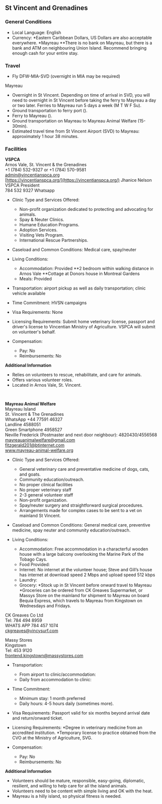 ## St Vincent and Grenadines

### General Conditions

* Local Language: English
* Currency: 
    *Eastern Caribbean Dollars, US Dollars are also acceptable everywhere. 
    *Mayreau 
	**There is no bank on Mayreau, but there is a bank and ATM on neighbouring Union Island.  Recommend bringing enough cash for your entire stay.

### Travel
 
* Fly DFW-MIA-SVD (overnight in MIA may be required)

Mayreau
* Overnight in St Vincent. Depending on time of arrival in SVD, you will need to overnight in St Vincent before taking the ferry to Mayreau a day or two later. Ferries to Mayreau run 5 days a week (M T W F Su). 
* Ground transportation to ferry port ().
* Ferry to Mayreau ().
* Ground transportation on Mayreau to Mayreau Animal Welfare (15-30min).
* Estimated travel time from St Vincent Airport (SVD) to Mayreau: approximately 1 hour 38 minutes.

### Facilities

**VSPCA**<br>
Arnos Vale, St. Vincent & the Grenadines<br>
+1 (784) 532-9327 or +1 (784) 570-9581<br>
admin@vincentianspca.org<br>
[https://vincentianspca.org/](https://vincentianspca.org/)
Jhanice Nelson
VSPCA President  
784 532 9327 Whatsapp

* Clinic Type and Services Offered:
    * Non-profit organization dedicated to protecting and advocating for animals.
    * Spay & Neuter Clinics.
    * Humane Education Programs.
    * Adoption Services.
    * Visiting Vets Program.
    * International Rescue Partnerships.

* Caseload and Common Conditions: Medical care, spay/neuter

* Living Conditions:
    * Accommodation: Provided
	**2 bedroom within walking distance in Arnos Vale
	**Cottage at Donors house in Montreal Gardens
    * Meals: Provided

* Transportation: airport pickup as well as daily transportation; clinic vehicle available

* Time Commitment: HVSN campaigns

* Visa Requirements: None

* Licensing Requirements: Submit home veterinary license, passport and driver's license to Vincentian Ministry of Agriculture.  VSPCA will submit on volunteer's behalf.

* Compensation:

    * Pay: No
    * Reimbursements: No

**Additional Information**<br>

* Relies on volunteers to rescue, rehabilitate, and care for animals.
* Offers various volunteer roles.
* Located in Arnos Vale, St. Vincent.

<br>

**Mayreau Animal Welfare**<br>
Mayreau Island<br>
St. Vincent & The Grenadines<br>
WhatsApp +44 77591 46327<br>
Landline 4588051<br>
Green Smartphone 4958527 <br>
Neville Frederick (Postmaster and next door neighbour): 4820430/4556568<br>
mayreauanimalwelfare@gmail.com<br>
fitzgerald201@btinternet.com<br>
www.mayreau-animal-welfare.org<br>


* Clinic Type and Services Offered:

    * General veterinary care and preventative medicine of dogs, cats, and goats.
    * Community education/outreach.
    * No proper clinical facilities
    * No proper veterinary staff
    * 2-3 general volunteer staff
    * Non-profit organization.
    * Spay/neuter surgery and straightforward surgical procedures.
    * Arrangements made for complex cases to be sent to a vet on mainland St Vincent.

* Caseload and Common Conditions: General medical care, preventive medicine, spay neuter and community education/outreach. 

* Living Conditions:

    * Accommodation: Free accommodation in a characterful wooden house with a large balcony overlooking the Marine Park of the Tobago Cays.
    * Food Provided:
    * Internet: No internet at the volunteer house; Steve and Gill’s house has internet at download speed 2 Mbps and upload speed 512 kbps
    * Laundry:
    * Grocery: 
        *Stock up in St Vincent before onward travel to Mayreau
        *Groceries can be ordered from CK Greaves Supermarket, or Massys Store on the mainland for shipment to Mayreau on board Bequia Express, which travels to Mayreau from Kingstown on Wednesdays and Fridays.

CK Greaves Co Ltd<br> 
Tel: 784 494 8959<br>
WHATS APP 784 457 1074<br> 
ckgreaves@vincysurf.com<br>

Massy Stores<br>
Kingstown<br>
Tel: 453 9120<br>
frontend.kingstown@massystores.com<br>

* Transportation:

    * From airport to clinic/accommodation:
    * Daily from accommodation to clinic:

* Time Commitment:

    * Minimum stay: 1 month preferred
    * Daily hours: 4-5 hours daily (sometimes more).

* Visa Requirements: Passport valid for six months beyond arrival date and return/onward ticket.

* Licensing Requirements: 
    *Degree in veterinary medicine from an accredited institution.
    *Temporary license to practice obtained from the CVO at the Ministry of Agriculture, SVG. 

* Compensation:

    * Pay: No
    * Reimbursements: No

**Additional Information**<br>

* Volunteers should be mature, responsible, easy-going, diplomatic, resilient, and willing to help care for all the island animals.
* Volunteers need to be content with simple living and OK with the heat.
* Mayreau is a hilly island, so physical fitness is needed.

